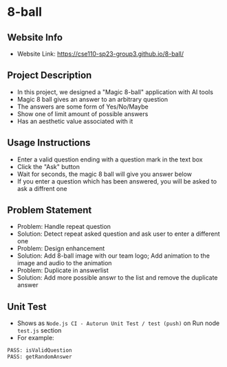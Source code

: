 # 8-ball

## Website Info

- Website Link: https://cse110-sp23-group3.github.io/8-ball/

## Project Description

- In this project, we designed a "Magic 8-ball" application with AI tools
- Magic 8 ball gives an answer to an arbitrary question
- The answers are some form of Yes/No/Maybe
- Show one of limit amount of possible answers
- Has an aesthetic value associated with it

## Usage Instructions

- Enter a valid question ending with a question mark in the text box
- Click the "Ask" button
- Wait for seconds, the magic 8 ball will give you answer below
- If you enter a question which has been answered, you will be asked to ask a diffrent one

## Problem Statement

- Problem: Handle repeat question
- Solution: Detect repeat asked question and ask user to enter a different one
- Problem: Design enhancement
- Solution: Add 8-ball image with our team logo; Add animation to the image and audio to the animation
- Problem: Duplicate in answerlist 
- Solution: Add more possible answr to the list and remove the duplicate answer

## Unit Test

- Shows as `Node.js CI - Autorun Unit Test / test (push)` on Run node `test.js` section
- For example:
```bash
PASS: isValidQuestion
PASS: getRandomAnswer
```
